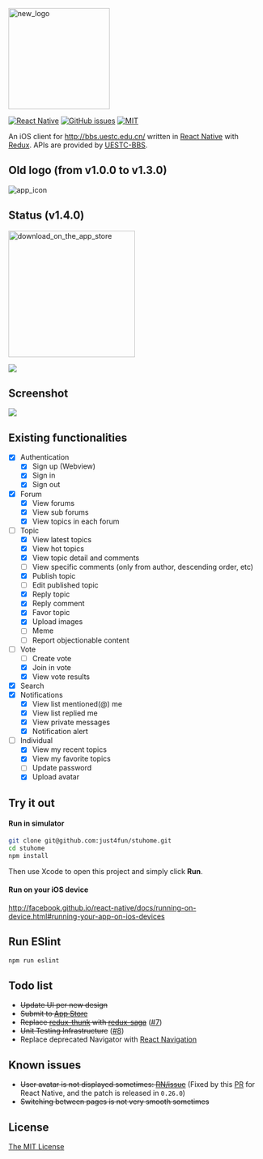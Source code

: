 [<img width="200" alt="new_logo" src="https://user-images.githubusercontent.com/7512625/34460783-aaf95076-ee53-11e7-8699-3e94b6a0c270.png">](https://user-images.githubusercontent.com/7512625/34460783-aaf95076-ee53-11e7-8699-3e94b6a0c270.png)

[![React Native](https://img.shields.io/badge/react--native-v0.42.2-05A5D1.svg)](https://facebook.github.io/react-native)
[![GitHub issues](https://img.shields.io/github/issues/just4fun/stuhome.svg)](https://github.com/just4fun/stuhome/issues)
[![MIT](https://img.shields.io/dub/l/vibe-d.svg)](http://opensource.org/licenses/MIT)

An iOS client for http://bbs.uestc.edu.cn/ written in [React Native](https://facebook.github.io/react-native/) with [Redux](http://redux.js.org/). APIs are provided by [UESTC-BBS](https://github.com/UESTC-BBS/API-Docs/wiki/Mobcent-API).

## Old logo (from v1.0.0 to v1.3.0)

![app_icon](https://cloud.githubusercontent.com/assets/7512625/18613513/348f7322-7daf-11e6-902d-94776bb55670.jpg)

## Status (v1.4.0)

[<img width="250" alt="download_on_the_app_store" src="https://user-images.githubusercontent.com/7512625/27969868-353f554c-637f-11e7-869d-3963933461ca.png">](https://itunes.apple.com/cn/app/qing-shui-he-pan-stuhome/id1190564355)

![](https://cloud.githubusercontent.com/assets/7512625/12371330/88981098-bc6a-11e5-8511-6e02c5233006.gif)

## Screenshot

![](https://user-images.githubusercontent.com/7512625/29569829-4596c76e-8787-11e7-98d8-9bf904a052f0.gif)

## Existing functionalities

- [x] Authentication
  - [x] Sign up (Webview)
  - [x] Sign in
  - [x] Sign out
- [x] Forum
  - [x] View forums
  - [x] View sub forums
  - [x] View topics in each forum
- [ ] Topic
  - [x] View latest topics
  - [x] View hot topics
  - [x] View topic detail and comments
  - [ ] View specific comments (only from author, descending order, etc)
  - [x] Publish topic
  - [ ] Edit published topic
  - [x] Reply topic
  - [x] Reply comment
  - [x] Favor topic
  - [x] Upload images
  - [ ] Meme
  - [ ] Report objectionable content
- [ ] Vote
  - [ ] Create vote
  - [x] Join in vote
  - [x] View vote results
- [x] Search
- [x] Notifications
  - [x] View list mentioned(@) me
  - [x] View list replied me
  - [x] View private messages
  - [x] Notification alert
- [ ] Individual
  - [x] View my recent topics
  - [x] View my favorite topics
  - [ ] Update password
  - [x] Upload avatar

## Try it out

#### Run in simulator

```bash
git clone git@github.com:just4fun/stuhome.git
cd stuhome
npm install
```
Then use Xcode to open this project and simply click **Run**.

#### Run on your iOS device

http://facebook.github.io/react-native/docs/running-on-device.html#running-your-app-on-ios-devices

## Run ESlint

```bash
npm run eslint
```

## Todo list

- ~~Update UI per new design~~
- ~~Submit to [App Store](https://itunes.apple.com/cn/app/qing-shui-he-pan-stuhome/id1190564355)~~
- ~~Replace [redux-thunk](https://github.com/gaearon/redux-thunk) with [redux-saga](https://github.com/redux-saga/redux-saga)~~ ([#7](https://github.com/just4fun/stuhome/pull/7))
- ~~Unit Testing Infrastructure~~ ([#8](https://github.com/just4fun/stuhome/pull/8))
- Replace deprecated Navigator with [React Navigation](https://github.com/react-navigation/react-navigation)

## Known issues

- ~~User avatar is not displayed sometimes: [RN/issue](https://github.com/facebook/react-native/issues/5616)~~ (Fixed by this [PR](https://github.com/facebook/react-native/pull/7262) for React Native, and the patch is released in `0.26.0`)
- ~~Switching between pages is not very smooth sometimes~~

## License

[The MIT License](http://opensource.org/licenses/MIT)
